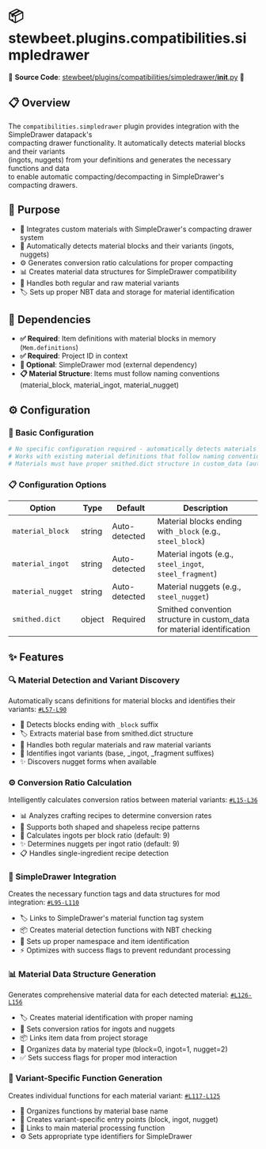 
# 📦 stewbeet.plugins.compatibilities.simpledrawer

📄 **Source Code**: [stewbeet/plugins/compatibilities/simpledrawer/__init__.py](../../python_package/src/stewbeet/plugins/compatibilities/simpledrawer/__init__.py) 🔗

## 📋 Overview
The `compatibilities.simpledrawer` plugin provides integration with the SimpleDrawer datapack's<br>
compacting drawer functionality. It automatically detects material blocks and their variants<br>
(ingots, nuggets) from your definitions and generates the necessary functions and data<br>
to enable automatic compacting/decompacting in SimpleDrawer's compacting drawers.

## 🎯 Purpose
- 🔗 Integrates custom materials with SimpleDrawer's compacting drawer system
- 🧱 Automatically detects material blocks and their variants (ingots, nuggets)
- ⚙️ Generates conversion ratio calculations for proper compacting
- 📊 Creates material data structures for SimpleDrawer compatibility
- 🔄 Handles both regular and raw material variants
- 🏷️ Sets up proper NBT data and storage for material identification

## 🔗 Dependencies
- **✅ Required**: Item definitions with material blocks in memory (`Mem.definitions`)
- **✅ Required**: Project ID in context
- **🔧 Optional**: SimpleDrawer mod (external dependency)
- **📋 Material Structure**: Items must follow naming conventions (material_block, material_ingot, material_nugget)

## ⚙️ Configuration

### 🎯 Basic Configuration
```yaml
# No specific configuration required - automatically detects materials
# Works with existing material definitions that follow naming conventions
# Materials must have proper smithed.dict structure in custom_data (automatic if you used definitions helper functions)
```

### 📋 Configuration Options

| Option | Type | Default | Description |
|--------|------|---------|-------------|
| `material_block` | string | Auto-detected | Material blocks ending with `_block` (e.g., `steel_block`) |
| `material_ingot` | string | Auto-detected | Material ingots (e.g., `steel_ingot`, `steel_fragment`) |
| `material_nugget` | string | Auto-detected | Material nuggets (e.g., `steel_nugget`) |
| `smithed.dict` | object | Required | Smithed convention structure in custom_data for material identification |

## ✨ Features

### 🔍 Material Detection and Variant Discovery
Automatically scans definitions for material blocks and identifies their variants: [`#L57-L90`](../../python_package/src/stewbeet/plugins/compatibilities/simpledrawer/__init__.py#L57-L90)
- 🧱 Detects blocks ending with `_block` suffix
- 🏷️ Extracts material base from smithed.dict structure
- 🔄 Handles both regular materials and raw material variants
- 💎 Identifies ingot variants (base, _ingot, _fragment suffixes)
- ✨ Discovers nugget forms when available

### ⚙️ Conversion Ratio Calculation
Intelligently calculates conversion ratios between material variants: [`#L15-L36`](../../python_package/src/stewbeet/plugins/compatibilities/simpledrawer/__init__.py#L15-L36)
- 📊 Analyzes crafting recipes to determine conversion rates
- 🔢 Supports both shaped and shapeless recipe patterns
- 🧱 Calculates ingots per block ratio (default: 9)
- ✨ Determines nuggets per ingot ratio (default: 9)
- 📋 Handles single-ingredient recipe detection

### 🔗 SimpleDrawer Integration
Creates the necessary function tags and data structures for mod integration: [`#L95-L110`](../../python_package/src/stewbeet/plugins/compatibilities/simpledrawer/__init__.py#L95-L110)
- 🏷️ Links to SimpleDrawer's material function tag system
- 📦 Creates material detection functions with NBT checking
- 🎯 Sets up proper namespace and item identification
- ⚡ Optimizes with success flags to prevent redundant processing

### 📊 Material Data Structure Generation
Generates comprehensive material data for each detected material: [`#L126-L156`](../../python_package/src/stewbeet/plugins/compatibilities/simpledrawer/__init__.py#L126-L156)
- 🏷️ Creates material identification with proper naming
- 🔢 Sets conversion ratios for ingots and nuggets
- 📦 Links item data from project storage
- 🎯 Organizes data by material type (block=0, ingot=1, nugget=2)
- ✅ Sets success flags for proper mod interaction

### 🔄 Variant-Specific Function Generation
Creates individual functions for each material variant: [`#L117-L125`](../../python_package/src/stewbeet/plugins/compatibilities/simpledrawer/__init__.py#L117-L125)
- 📁 Organizes functions by material base name
- 🎯 Creates variant-specific entry points (block, ingot, nugget)
- 🔗 Links to main material processing function
- ⚙️ Sets appropriate type identifiers for SimpleDrawer 

